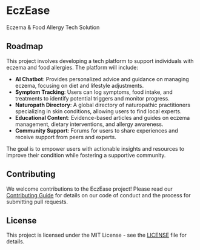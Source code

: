 # EczEase

Eczema & Food Allergy Tech Solution

## Roadmap

This project involves developing a tech platform to support individuals with eczema and food allergies. The platform will include:

- **AI Chatbot**: Provides personalized advice and guidance on managing eczema, focusing on diet and lifestyle adjustments.
- **Symptom Tracking**: Users can log symptoms, food intake, and treatments to identify potential triggers and monitor progress.
- **Naturopath Directory**: A global directory of naturopathic practitioners specializing in skin conditions, allowing users to find local experts.
- **Educational Content**: Evidence-based articles and guides on eczema management, dietary interventions, and allergy awareness.
- **Community Support**: Forums for users to share experiences and receive support from peers and experts.

The goal is to empower users with actionable insights and resources to improve their condition while fostering a supportive community.

## Contributing

We welcome contributions to the EczEase project! Please read our [Contributing Guide](CONTRIBUTING.md) for details on our code of conduct and the process for submitting pull requests.

## License

This project is licensed under the MIT License - see the [LICENSE](LICENSE) file for details.

